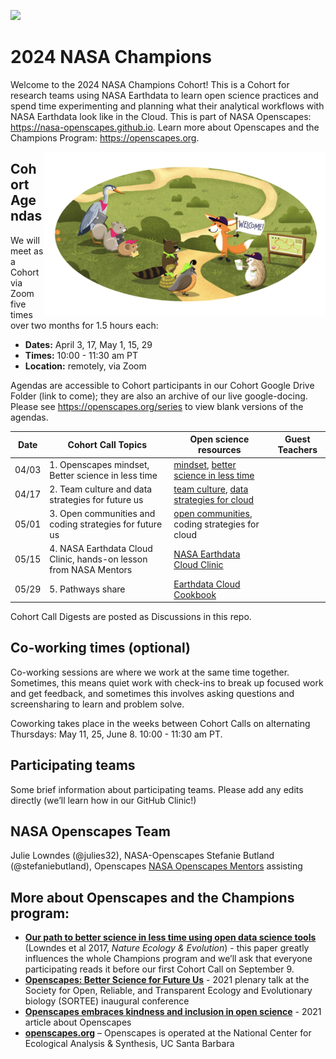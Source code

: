 
<a align="left" href="https://github.com/NASA-Openscapes/2024-nasa-champions"><img src="https://github.githubassets.com/images/modules/logos_page/GitHub-Mark.png" width="35px"></a>

# 2024 NASA Champions

Welcome to the 2024 NASA Champions Cohort! This is a Cohort for research
teams using NASA Earthdata to learn open science practices and spend
time experimenting and planning what their analytical workflows with
NASA Earthdata look like in the Cloud. This is part of NASA Openscapes:
<https://nasa-openscapes.github.io>. Learn more about Openscapes and the
Champions Program: <https://openscapes.org>.

<img align="right" src="horst-champions-trailhead.png" width="450">

## Cohort Agendas

We will meet as a Cohort via Zoom five times over two months for 1.5
hours each:

- **Dates:** April 3, 17, May 1, 15, 29
- **Times:** 10:00 - 11:30 am PT
- **Location:** remotely, via Zoom

Agendas are accessible to Cohort participants in our Cohort Google Drive
Folder (link to come); they are also an archive of our live
google-docing. Please see <https://openscapes.org/series> to view blank
versions of the agendas.

Date | Cohort Call Topics          | Open science resources |      Guest Teachers
----| ------------------|----------------------|--------------------------------
| 04/03 | 1. Openscapes mindset, Better science in less time | [mindset](https://openscapes.github.io/series/mindset), [better science in less time](https://openscapes.github.io/series/better-science.html) |
| 04/17 | 2. Team culture and data strategies for future us | [team culture](https://openscapes.github.io/series/team-culture), [data strategies for cloud](https://nsidc.github.io/data_strategies_for_future_us/data_strategies_slides#/title-slide) |
| 05/01 |  3. Open communities and coding strategies for future us | [open communities](https://openscapes.github.io/series/communities), coding strategies for cloud |
| 05/15 |  4. NASA Earthdata Cloud Clinic, hands-on lesson from NASA Mentors | [NASA Earthdata Cloud Clinic](https://nasa-openscapes.github.io/earthdata-cloud-cookbook/examples/Earthdata-cloud-clinic.html) |
| 05/29 | 5. Pathways share | [Earthdata Cloud Cookbook](https://nasa-openscapes.github.io/earthdata-cloud-cookbook/)  |

Cohort Call Digests are posted as Discussions in this repo.

## Co-working times (optional)

Co-working sessions are where we work at the same time together.
Sometimes, this means quiet work with check-ins to break up focused work
and get feedback, and sometimes this involves asking questions and
screensharing to learn and problem solve.

Coworking takes place in the weeks between Cohort Calls on alternating
Thursdays: May 11, 25, June 8. 10:00 - 11:30 am PT.

<!--- 
- **Dates:** April 3, 17, May 1, 15, 29.
- **Times:** 10:00 - 11:30 am PT
- **Location:** remotely, via Zoom
--->

## Participating teams

Some brief information about participating teams. Please add any edits
directly (we’ll learn how in our GitHub Clinic!)

## NASA Openscapes Team

Julie Lowndes (@julies32), NASA-Openscapes Stefanie Butland
(@stefaniebutland), Openscapes [NASA Openscapes
Mentors](https://nasa-openscapes.github.io/mentors.html) assisting

## More about Openscapes and the Champions program:

- **[Our path to better science in less time using open data science
  tools](https://www.nature.com/articles/s41559-017-0160)** (Lowndes et
  al 2017, *Nature Ecology & Evolution*) - this paper greatly influences
  the whole Champions program and we’ll ask that everyone participating
  reads it before our first Cohort Call on September 9.
- **[Openscapes: Better Science for Future
  Us](https://docs.google.com/presentation/d/1HGw4P095-lblHiGQHXYidHiVysjrPxuojxTxKtE13vk/edit#slide=id.ge2b7c2f974_0_2017)** -
  2021 plenary talk at the Society for Open, Reliable, and Transparent
  Ecology and Evolutionary biology (SORTEE) inaugural conference
- **[Openscapes embraces kindness and inclusion in open
  science](https://sparcopen.org/impact-story/openscapes-embraces-kindness-and-inclusion-of-open-science/)** -
  2021 article about Openscapes
- **[openscapes.org](https://openscapes.org/)** – Openscapes is operated
  at the National Center for Ecological Analysis & Synthesis, UC Santa
  Barbara
